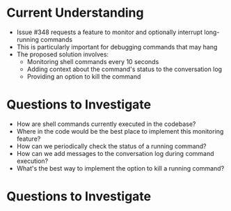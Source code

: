 # Current Understanding

- Issue #348 requests a feature to monitor and optionally interrupt long-running commands
- This is particularly important for debugging commands that may hang
- The proposed solution involves:
  - Monitoring shell commands every 10 seconds
  - Adding context about the command's status to the conversation log
  - Providing an option to kill the command

# Questions to Investigate

- How are shell commands currently executed in the codebase?
- Where in the code would be the best place to implement this monitoring feature?
- How can we periodically check the status of a running command?
- How can we add messages to the conversation log during command execution?
- What's the best way to implement the option to kill a running command?
# Questions to Investigate